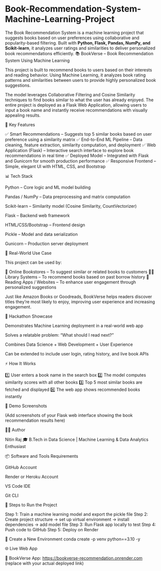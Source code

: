 # Book-Recommendation-System-Machine-Learning-Project
The Book Recommendation System is a machine learning project that suggests books based on user preferences using collaborative and popularity-based filtering. Built with **Python, Flask, Pandas, NumPy, and Scikit-learn**, it analyzes user ratings and similarities to deliver personalized book recommendations efficiently.
📚 BookVerse – Book Recommendation System Using Machine Learning

This project is built to recommend books to users based on their interests and reading behavior. Using Machine Learning, it analyzes book rating patterns and similarities between users to provide highly personalized book suggestions.

The model leverages Collaborative Filtering and Cosine Similarity techniques to find books similar to what the user has already enjoyed. The entire project is deployed as a Flask Web Application, allowing users to input a book name and instantly receive recommendations with visually appealing results.

🔑 Key Features

✅ Smart Recommendations – Suggests top 5 similar books based on user preference using a similarity matrix
✅ End-to-End ML Pipeline – Data cleaning, feature extraction, similarity computation, and deployment
✅ Web Application (Flask) – Interactive search interface to explore book recommendations in real time
✅ Deployed Model – Integrated with Flask and Gunicorn for smooth production performance
✅ Responsive Frontend – Simple, elegant UI with HTML, CSS, and Bootstrap

📊 Tech Stack

Python – Core logic and ML model building

Pandas / NumPy – Data preprocessing and matrix computation

Scikit-learn – Similarity model (Cosine Similarity, CountVectorizer)

Flask – Backend web framework

HTML/CSS/Bootstrap – Frontend design

Pickle – Model and data serialization

Gunicorn – Production server deployment

🎯 Real-World Use Case

This project can be used by:

📖 Online Bookstores – To suggest similar or related books to customers
👨‍💻 Library Systems – To recommend books based on past borrow history
📱 Reading Apps / Websites – To enhance user engagement through personalized suggestions

Just like Amazon Books or Goodreads, BookVerse helps readers discover titles they’re most likely to enjoy, improving user experience and increasing engagement.

🚀 Hackathon Showcase

Demonstrates Machine Learning deployment in a real-world web app

Solves a relatable problem: “What should I read next?”

Combines Data Science + Web Development + User Experience

Can be extended to include user login, rating history, and live book APIs

⚡ How It Works

1️⃣ User enters a book name in the search box
2️⃣ The model computes similarity scores with all other books
3️⃣ Top 5 most similar books are fetched and displayed
4️⃣ The web app shows recommended books instantly

📸 Demo Screenshots

(Add screenshots of your Flask web interface showing the book recommendation results here)

👨‍💻 Author

Nitin Raj
🎓 B.Tech in Data Science | Machine Learning & Data Analytics Enthusiast

📦 Software and Tools Requirements

GitHub Account

Render or Heroku Account

VS Code IDE

Git CLI

🧩 Steps to Run the Project

Step 1: Train a machine learning model and export the pickle file
Step 2: Create project structure → set up virtual environment → install dependencies → add model file
Step 3: Run Flask app locally to test
Step 4: Push code to GitHub
Step 5: Deploy on Render

🧠 Create a New Environment
conda create -p venv python==3.10 -y

🌐 Live Web App

🔗 BookVerse App: https://bookverse-recommendation.onrender.com
 (replace with your actual deployed link)
